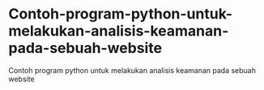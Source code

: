 # Contoh-program-python-untuk-melakukan-analisis-keamanan-pada-sebuah-website
Contoh program python untuk melakukan analisis keamanan pada sebuah website
